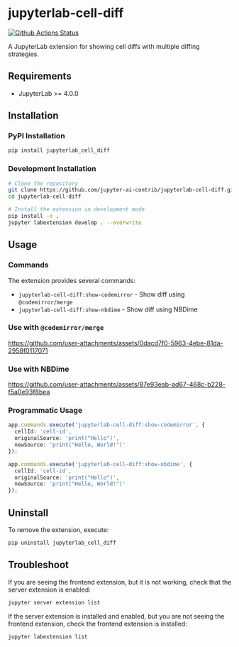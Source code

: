 # jupyterlab-cell-diff

[![Github Actions Status](https://github.com/jupyter-ai-contrib/jupyterlab-cell-diff/workflows/Build/badge.svg)](https://github.com/jupyter-ai-contrib/jupyterlab-cell-diff/actions/workflows/build.yml)

A JupyterLab extension for showing cell diffs with multiple diffing strategies.

## Requirements

- JupyterLab >= 4.0.0

## Installation

### PyPI Installation

```bash
pip install jupyterlab_cell_diff
```

### Development Installation

```bash
# Clone the repository
git clone https://github.com/jupyter-ai-contrib/jupyterlab-cell-diff.git
cd jupyterlab-cell-diff

# Install the extension in development mode
pip install -e .
jupyter labextension develop . --overwrite
```

## Usage

### Commands

The extension provides several commands:

- `jupyterlab-cell-diff:show-codemirror` - Show diff using `@codemirror/merge`
- `jupyterlab-cell-diff:show-nbdime` - Show diff using NBDime

### Use with `@codemirror/merge`

https://github.com/user-attachments/assets/0dacd7f0-5963-4ebe-81da-2958f0117071

### Use with NBDime

https://github.com/user-attachments/assets/87e93eab-ad67-468c-b228-f5a0e93f8bea

### Programmatic Usage

```typescript
app.commands.execute('jupyterlab-cell-diff:show-codemirror', {
  cellId: 'cell-id',
  originalSource: 'print("Hello")',
  newSource: 'print("Hello, World!")'
});

app.commands.execute('jupyterlab-cell-diff:show-nbdime', {
  cellId: 'cell-id',
  originalSource: 'print("Hello")',
  newSource: 'print("Hello, World!")'
});
```

## Uninstall

To remove the extension, execute:

```bash
pip uninstall jupyterlab_cell_diff
```

## Troubleshoot

If you are seeing the frontend extension, but it is not working, check
that the server extension is enabled:

```bash
jupyter server extension list
```

If the server extension is installed and enabled, but you are not seeing
the frontend extension, check the frontend extension is installed:

```bash
jupyter labextension list
```
